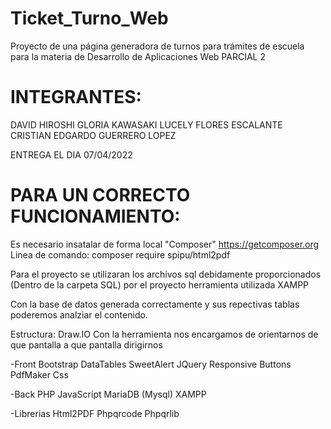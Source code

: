 # Ticket_Turno_Web
Proyecto de una página generadora de turnos para trámites de escuela para la materia de Desarrollo de Aplicaciones Web PARCIAL 2

# INTEGRANTES:
DAVID HIROSHI GLORIA KAWASAKI 
LUCELY FLORES ESCALANTE
CRISTIAN EDGARDO GUERRERO LOPEZ

ENTREGA EL DIA 07/04/2022

# PARA UN CORRECTO FUNCIONAMIENTO:
Es necesario insatalar de forma local "Composer" https://getcomposer.org
Linea de comando: composer require spipu/html2pdf

Para el proyecto se utilizaran los archivos sql debidamente proporcionados (Dentro de la carpeta SQL) por el proyecto herramienta utilizada XAMPP

Con la base de datos generada correctamente y sus repectivas tablas poderemos analziar el contenido.

Estructura: Draw.IO
Con la herramienta nos encargamos de orientarnos de que pantalla a que pantalla dirigirnos

-Front
Bootstrap
DataTables
SweetAlert
JQuery
Responsive
Buttons
PdfMaker
Css


-Back
PHP
JavaScript
MariaDB (Mysql) XAMPP


-Librerias
Html2PDF
Phpqrcode
Phpqrlib




